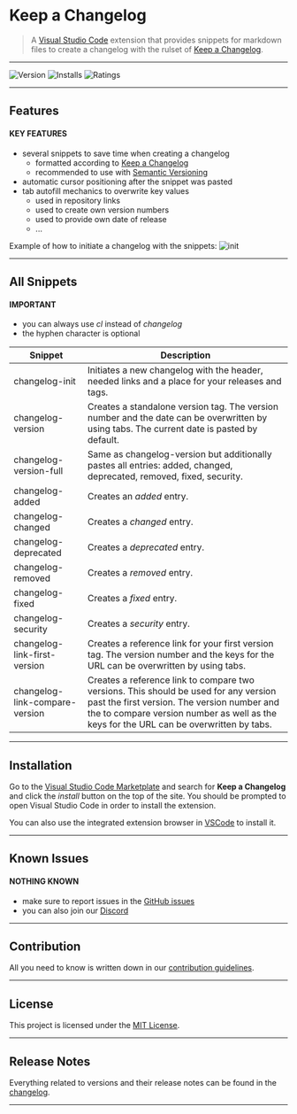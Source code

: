 # **Keep a Changelog**

> A [Visual Studio Code] extension that provides snippets for markdown files to create a changelog with the rulset of [Keep a Changelog].

---

![Version]
![Installs]
![Ratings]

---

## **Features**

#### KEY FEATURES
- several snippets to save time when creating a changelog
  - formatted according to [Keep a Changelog]
  - recommended to use with [Semantic Versioning]
- automatic cursor positioning after the snippet was pasted
- tab autofill mechanics to overwrite key values
  - used in repository links
  - used to create own version numbers
  - used to provide own date of release
  - ...

Example of how to initiate a changelog with the snippets:
![init]

---

## **All Snippets**

#### IMPORTANT
- you can always use *cl* instead of *changelog*
- the hyphen character is optional

| Snippet                        | Description                                                                                                                                                                                                                    |
|--------------------------------|--------------------------------------------------------------------------------------------------------------------------------------------------------------------------------------------------------------------------------|
| changelog-init                 | Initiates a new changelog with the header, needed links and a place for your releases and tags.                                                                                                                                |
| changelog-version              | Creates a standalone version tag. The version number and the date can be overwritten by using tabs. The current date is pasted by default.                                                                                     |
| changelog-version-full         | Same as changelog-version but additionally pastes all entries: added, changed, deprecated, removed, fixed, security.                                                                                                           |
| changelog-added                | Creates an *added* entry.                                                                                                                                                                                                      |
| changelog-changed              | Creates a *changed* entry.                                                                                                                                                                                                     |
| changelog-deprecated           | Creates a *deprecated* entry.                                                                                                                                                                                                  |
| changelog-removed              | Creates a *removed* entry.                                                                                                                                                                                                     |
| changelog-fixed                | Creates a *fixed* entry.                                                                                                                                                                                                       |
| changelog-security             | Creates a *security* entry.                                                                                                                                                                                                    |
| changelog-link-first-version   | Creates a reference link for your first version tag. The version number and the keys for the URL can be overwritten by using tabs.                                                                                             |
| changelog-link-compare-version | Creates a reference link to compare two versions. This should be used for any version past the first version. The version number and the to compare version number as well as the keys for the URL can be overwritten by tabs. |

---

## **Installation**

Go to the [Visual Studio Code Marketplate][Marketplace] and search for **Keep a Changelog** and click the *install* button on the top of the site. You should be prompted to open Visual Studio Code in order to install the extension.<br>

You can also use the integrated extension browser in [VSCode][Visual Studio Code] to install it.

---

## **Known Issues**

#### NOTHING KNOWN
- make sure to report issues in the [GitHub issues][Issues]
- you can also join our [Discord]

---

## **Contribution**

All you need to know is written down in our [contribution guidelines][Contribution].

---

## **License**

This project is licensed under the [MIT License][License].

---


## **Release Notes**

Everything related to versions and their release notes can be found in the [changelog][Changelog].

---

<!-- Links -->
[Visual Studio Code]: https://code.visualstudio.com/
[Keep a Changelog]: https://keepachangelog.com/
[Semantic Versioning]: https://semver.org/
[Marketplace]: https://marketplace.visualstudio.com/vscode
[Issues]: https://github.com/RLNT/vscode-keepachangelog/issues
[Discord]: https://discordapp.com/invite/Q3qxws6
[Contribution]: CONTRIBUTING.md
[License]: LICENSE.md
[Changelog]: CHANGELOG.md

<!-- Images -->
[Version]: https://vsmarketplacebadge.apphb.com/
[Installs]: https://vsmarketplacebadge.apphb.com/
[Ratings]: https://vsmarketplacebadge.apphb.com/
[init]: https://github.com/RLNT/vscode-keepachangelog/blob/master/images/init.gif

